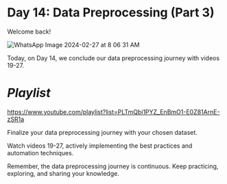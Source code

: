 # **Day 14: Data Preprocessing (Part 3)**

Welcome back!

![WhatsApp Image 2024-02-27 at 8 06 31 AM](https://github.com/DSN-UNIBEN/30-Days-Challenge/assets/159697375/58bb6fdf-dfee-4b41-9173-5398b59905ba)


Today, on Day 14, we conclude our data preprocessing journey with videos 19-27.

# *Playlist* 

https://www.youtube.com/playlist?list=PLTmQbi1PYZ_EnBmO1-E0Z81ArnE-zSR1a

Finalize your data preprocessing journey with your chosen dataset.

Watch videos 19-27, actively implementing the best practices and automation techniques.

Remember, the data preprocessing journey is continuous. Keep practicing, exploring, and sharing your knowledge.
